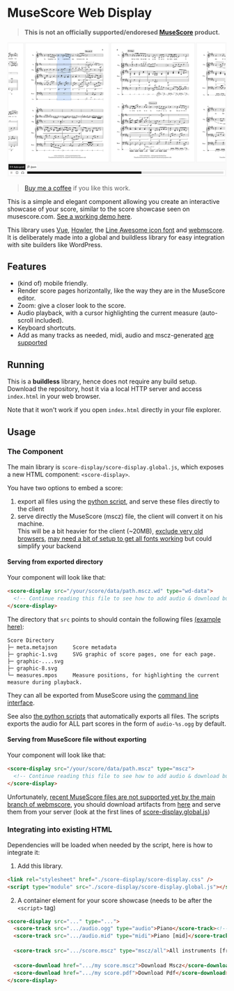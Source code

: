 # MuseScore Web Display

> **This is not an officially supported/endoresed [MuseScore](https://musescore.org/) product.**

![screenshot](screenshot.png)

> [Buy me a coffee](https://afdian.net/a/yezhiyi9670) if you like this work.

This is a simple and elegant component allowing you create an interactive showcase of your score, similar to the score showcase seen on musescore.com. [See a working demo here](https://sparkslab.art/dictations/dict-proud-of-you/).

This library uses [Vue](https://vuejs.org/), [Howler](https://github.com/goldfire/howler.js), the [Line Awesome icon font](https://icons8.com/line-awesome) and [webmscore](https://github.com/LibreScore/webmscore). It is deliberately made into a global and buildless library for easy integration with site builders like WordPress.

## Features

- (kind of) mobile friendly.
- Render score pages horizontally, like the way they are in the MuseScore editor.
- Zoom: give a closer look to the score.
- Audio playback, with a cursor highlighting the current measure (auto-scroll included).
- Keyboard shortcuts.
- Add as many tracks as needed, midi, audio and mscz-generated [are supported](#integrating-into-existing-html)

## Running

This is a **buildless** library, hence does not require any build setup. Download the repository, host it via a local HTTP server and access `index.html` in your web browser.

Note that it won't work if you open `index.html` directly in your file explorer.

## Usage

### The Component

The main library is `score-display/score-display.global.js`, which exposes a new HTML component: `<score-display>`.

You have two options to embed a score:
1. export all files using the [python script](./py-script/wd_export.py), and serve these files directly to the client
2. serve directly the MuseScore (mscz) file, the client will convert it on his machine.  
   This will be a bit heavier for the client (~20MB), [exclude very old browsers](https://github.com/LibreScore/webmscore?tab=readme-ov-file#browser-support), [may need a bit of setup to get all fonts working](https://github.com/LibreScore/webmscore?tab=readme-ov-file#load-extra-fonts) but could simplify your backend

#### Serving from exported directory

Your component will look like that:
```html
<score-display src="/your/score/data/path.mscz.wd" type="wd-data">
  <!-- Continue reading this file to see how to add audio & download buttons -->
</score-display>
```


The directory that `src` points to should contain the following files [(example here)](./data/Proud%20Of%20You.mscz.wd/):

```plain
Score Directory
├─ meta.metajson     Score metadata
├─ graphic-1.svg     SVG graphic of score pages, one for each page.
├─ graphic-....svg
├─ graphic-8.svg
└─ measures.mpos     Measure positions, for highlighting the current measure during playback.
```

They can all be exported from MuseScore using the [command line interface](https://musescore.org/en/handbook/3/command-line-options).

See also [the python scripts](./py-script/) that automatically exports all files. The scripts exports the audio for ALL part scores in the form of `audio-%s.ogg` by default.

#### Serving from MuseScore file without exporting

Your component will look like that:
```html
<score-display src="/your/score/data/path.mscz" type="mscz">
  <!-- Continue reading this file to see how to add audio & download buttons -->
</score-display>
```

Unfortunately, [recent MuseScore files are not supported yet by the main branch of webmscore](https://github.com/LibreScore/webmscore/pull/15), you should download artifacts from [here](https://github.com/CarlGao4/webmscore/actions/runs/14575709935) and serve them from your server (look at the first lines of [score-display.global.js](./score-display/score-display.global.js))


### Integrating into existing HTML

Dependencies will be loaded when needed by the script, here is how to integrate it:

1. Add this library.

```html
<link rel="stylesheet" href="./score-display/score-display.css" />
<script type="module" src="./score-display/score-display.global.js"></script>
```

2. A container element for your score showcase (needs to be after the `<script>` tag)

```html
<score-display src="..." type="...">
  <score-track src=".../audio.ogg" type="audio">Piano</score-track><!-- Add audio track -->
  <score-track src=".../audio.mid" type="midi">Piano [mid]</score-track><!-- Add midi track as well! -->

  <score-track src=".../score.mscz" type="mscz/all">All instruments [from mscz]</score-track><!-- Add track from mscz, `src` being optional if the whole score is mscz -->

  <score-download href=".../my score.mscz">Download Mscz</score-download><!-- And download buttons! -->
  <score-download href=".../my score.pdf">Download Pdf</score-download>
</score-display>
```
